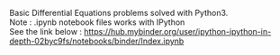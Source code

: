Basic Differential Equations problems solved with Python3.  
Note : .ipynb notebook files works with IPython
<br>See the link below : https://hub.mybinder.org/user/ipython-ipython-in-depth-02byc9fs/notebooks/binder/Index.ipynb

